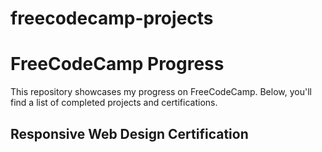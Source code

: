 # freecodecamp-projects
# FreeCodeCamp Progress

This repository showcases my progress on FreeCodeCamp. Below, you'll find a list of completed projects and certifications.

## Responsive Web Design Certification
